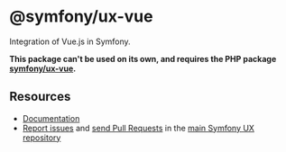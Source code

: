 # @symfony/ux-vue

Integration of Vue.js in Symfony.

**This package can't be used on its own, and requires the PHP package [symfony/ux-vue](https://github.com/symfony/ux/tree/2.x/src/Vue).**

## Resources

-   [Documentation](https://symfony.com/bundles/ux-autocomplete/current/index.html)
-   [Report issues](https://github.com/symfony/ux/issues) and
    [send Pull Requests](https://github.com/symfony/ux/pulls)
    in the [main Symfony UX repository](https://github.com/symfony/ux)
